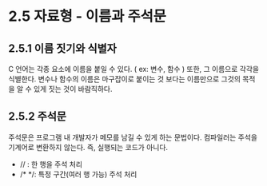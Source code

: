 # 2.5 자료형 - 이름과 주석문

## 2.5.1 이름 짓기와 식별자

C 언어는 각종 요소에 이름을 붙일 수 있다. ( ex: 변수, 함수 ) 또한, 그 이름으로 각각을 식별한다. 변수나 함수의 이름은 마구잡이로 붙이는 것 보다는 이름만으로 그것의 목적을 알 수 있게 짓는 것이 바람직하다.

## 2.5.2 주석문 

주석문은 프로그램 내 개발자가 메모를 남길 수 있게 하는 문법이다. 컴파일러는 주석을 기계어로 변환하지 않는다. 즉, 실행되는 코드가 아니다.
* // : 한 행을 주석 처리
* /* */: 특정 구간(여러 행 가능) 주석 처리